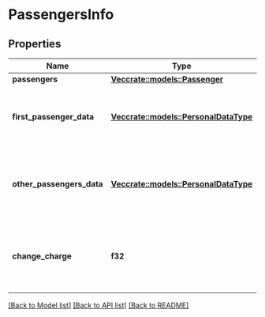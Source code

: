 # PassengersInfo

## Properties

Name | Type | Description | Notes
------------ | ------------- | ------------- | -------------
**passengers** | [**Vec<crate::models::Passenger>**](Passenger.md) |  | 
**first_passenger_data** | [**Vec<crate::models::PersonalDataType>**](PersonalDataType.md) | Required fields for 1st passenger (returns only if tickets is editable) | 
**other_passengers_data** | [**Vec<crate::models::PersonalDataType>**](PersonalDataType.md) | Required fields for all others passengers (returns only if tickets is editable) | 
**change_charge** | **f32** | Administrative charge for user information change (in ticket currency) | 

[[Back to Model list]](../README.md#documentation-for-models) [[Back to API list]](../README.md#documentation-for-api-endpoints) [[Back to README]](../README.md)


